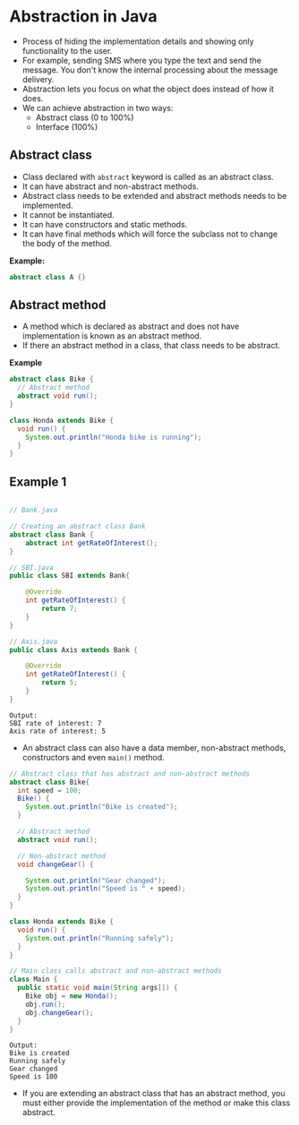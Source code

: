 # Abstraction in Java

- Process of hiding the implementation details and showing only functionality to the user.
- For example, sending SMS where you type the text and send the message. You don't know the internal processing about the message delivery.
- Abstraction lets you focus on what the object does instead of how it does.
- We can achieve abstraction in two ways:
  - Abstract class (0 to 100%)
  - Interface (100%)

## Abstract class

- Class declared with `abstract` keyword is called as an abstract class.
- It can have abstract and non-abstract methods.
- Abstract class needs to be extended and abstract methods needs to be implemented.
- It cannot be instantiated.
- It can have constructors and static methods.
- It can have final methods which will force the subclass not to change the body of the method.

**Example:**

```java
abstract class A {}
```

## Abstract method

- A method which is declared as abstract and does not have implementation is known as an abstract method.
- If there an abstract method in a class, that class needs to be abstract.

**Example**

```java
abstract class Bike {
  // Abstract method
  abstract void run();
}

class Honda extends Bike {
  void run() {
    System.out.println("Honda bike is running");
  }
}
```

## Example 1

```java

// Bank.java

// Creating an abstract class Bank
abstract class Bank {
	abstract int getRateOfInterest();
}

// SBI.java
public class SBI extends Bank{

	@Override
	int getRateOfInterest() {
		return 7;
	}
}

// Axis.java
public class Axis extends Bank {

	@Override
	int getRateOfInterest() {
		return 5;
	}
}
```

```
Output:
SBI rate of interest: 7
Axis rate of interest: 5
```

- An abstract class can also have a data member, non-abstract methods, constructors and even `main()` method.

```java
// Abstract class that has abstract and non-abstract methods
abstract class Bike{
  int speed = 100;
  Bike() {
    System.out.println("Bike is created");
  }

  // Abstract method
  abstract void run();

  // Non-abstract method
  void changeGear() {

    System.out.println("Gear changed");
    System.out.println("Speed is " + speed);
  }
}

class Honda extends Bike {
  void run() {
    System.out.println("Running safely");
  }
}

// Main class calls abstract and non-abstract methods
class Main {
  public static void main(String args[]) {
    Bike obj = new Honda();
    obj.run();
    obj.changeGear();
  }
}
```

```
Output:
Bike is created
Running safely
Gear changed
Speed is 100
```

- If you are extending an abstract class that has an abstract method, you must either provide the implementation of the method or make this class abstract.
